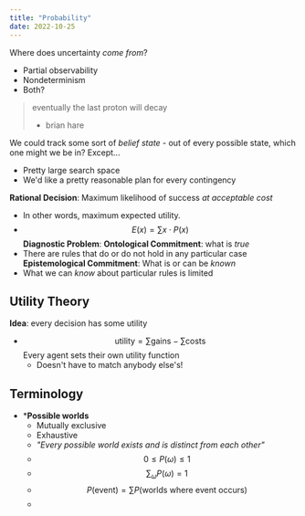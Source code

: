 ```yaml
---
title: "Probability"
date: 2022-10-25
---
```


Where does uncertainty *come from*?
* Partial observability
* Nondeterminism
* Both?

> eventually the last proton will decay
> 
> - brian hare

We could track some sort of *belief state* - out of every possible state, which one might we be in? Except...
* Pretty large search space
* We'd like a pretty reasonable plan for every contingency

**Rational Decision**: Maximum likelihood of success *at acceptable cost*
* In other words, maximum expected utility.
* $$E(x) = \sum{x} \cdot P(x)$$
**Diagnostic Problem**: 
**Ontological Commitment**: what is *true*
* There are rules that do or do not hold in any particular case
**Epistemological Commitment**: What is or can be *known*
* What we can *know* about particular rules is limited

## Utility Theory
**Idea**: every decision has some utility
* $$\text{utility} = \sum{\text{gains}} - \sum{\text{costs}}$$Every agent sets their own utility function
	* Doesn't have to match anybody else's!

## Terminology
* ***Possible worlds**
	* Mutually exclusive
	* Exhaustive
	* *"Every possible world exists and is distinct from each other"*
	* $$0 \leq P(\omega) \leq 1$$
	* $$\sum_\omega{P(\omega)} = 1$$
	* $$P(\text{event}) = \sum{P(\text{worlds where event occurs})}$$
	* 